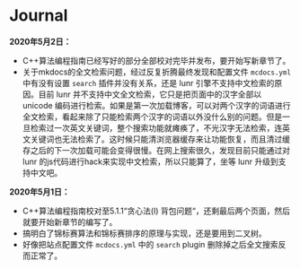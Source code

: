 # Journal

**2020年5月2日：**

- C++算法编程指南已经写好的部分全部校对完毕并发布，要开始写新章节了。
- 关于mkdocs的全文检索问题，经过反复折腾最终发现和配置文件 ``mcdocs.yml`` 中有没有设置 ``search`` 插件并没有关系，还是 lunr 引擎不支持中文检索的原因。目前 lunr 并不支持中文全文检索，它只是把页面中的汉字全部以 unicode 编码进行检索。如果是第一次加载博客，可以对两个汉字的词语进行全文检索，看起来除了只能检索两个汉字的词语以外没什么别的问题。但是一旦检索过一次英文关键词，整个搜索功能就瘫痪了，不光汉字无法检索，连英文关键词也无法检索了。这时候只能清浏览器缓存来让功能恢复，而且清过缓存之后的下一次加载可能会变得很慢。在网上搜索很久，发现目前只能通过对 lunr 的js代码进行hack来实现中文检索，所以只能算了，坐等 lunr 升级到支持中文吧。

**2020年5月1日：**

- C++算法编程指南校对至5.1.1“贪心法(I) 背包问题“，还剩最后两个页面，然后就要开始新章节的编写了。
- 搞明白了锦标赛算法和锦标赛排序的原理与实现，还是要用到二叉树。
- 好像把站点配置文件 ``mcdocs.yml`` 中的 ``search`` plugin 删除掉之后全文搜索反而正常了。

